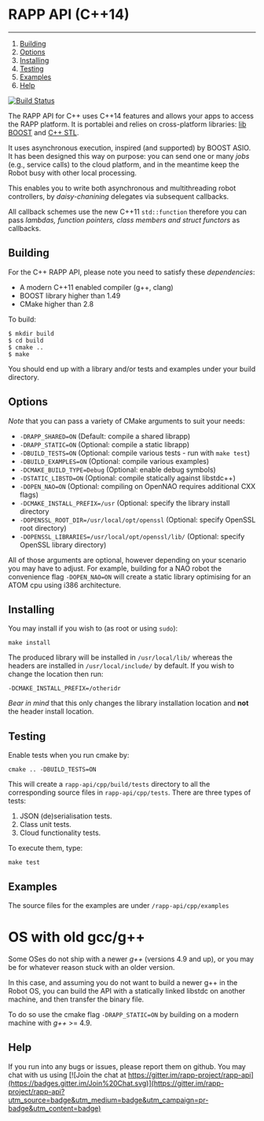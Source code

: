 # RAPP API (C++14)
-----------------------

1. [Building](#Building)
1. [Options](#options)
1. [Installing](#installing)
1. [Testing](#testing)
1. [Examples](#examples)
1. [Help](#help)

[![Build Status](https://travis-ci.org/rapp-project/rapp-api.svg?branch=cpp_dev)](https://travis-ci.org/rapp-project/rapp-api)

The RAPP API for C++ uses C++14 features and allows your apps to access the RAPP platform.
It is portablei and relies on cross-platform libraries: 
[lib BOOST](http://www.boost.org) and [C++ STL](https://en.wikipedia.org/wiki/Standard_Template_Library).

It uses asynchronous execution, inspired (and supported) by BOOST ASIO.
It has been designed this way on purpose: you can send one or many *jobs* (e.g., service calls)
to the cloud platform, and in the meantime keep the Robot busy with other local processing.

This enables you to write both asynchronous and multithreading robot controllers,
by *daisy-chanining* delegates via subsequent callbacks.

All callback schemes use the new C++11 `std::function` therefore you can pass 
*lambdas, function pointers, class members and struct functors* as callbacks.

## Building

For the C++ RAPP API, please note you need to satisfy these *dependencies*:
* A modern C++11 enabled compiler (g++, clang) 
* BOOST library higher than 1.49
* CMake higher than 2.8

To build:
```
$ mkdir build
$ cd build
$ cmake ..
$ make
```

You should end up with a library and/or tests and examples under your build directory.

## Options

*Note* that you can pass a variety of CMake arguments to suit your needs:

* `-DRAPP_SHARED=ON`		                        (Default: compile a shared librapp)
* `-DRAPP_STATIC=ON`		                        (Optional: compile a static librapp)
* `-DBUILD_TESTS=ON`                                (Optional: compile various tests - run with `make test`)
* `-DBUILD_EXAMPLES=ON`                             (Optional: compile various examples)
* `-DCMAKE_BUILD_TYPE=Debug`                        (Optional: enable debug symbols)
* `-DSTATIC_LIBSTD=ON`                              (Optional: compile statically against libstdc++)
* `-DOPEN_NAO=ON`                                   (Optional: compiling on OpenNAO requires additional CXX flags)
* `-DCMAKE_INSTALL_PREFIX=/usr`	                    (Optional: specify the library install directory
* `-DOPENSSL_ROOT_DIR=/usr/local/opt/openssl`       (Optional: specify OpenSSL root directory)
* `-DOPENSSL_LIBRARIES=/usr/local/opt/openssl/lib/` (Optional: specify OpenSSL library directory)

All of those arguments are optional, however depending on your scenario you may have to adjust.
For example, building for a NAO robot the convenience flag `-DOPEN_NAO=ON` will create a static library optimising for an ATOM cpu
using i386 architecture.

## Installing

You may install if you wish to (as root or using `sudo`):

```
make install
```

The produced library will be installed in `/usr/local/lib/` whereas the headers are installed in `/usr/local/include/` by default.
If you wish to change the location then run:

```
-DCMAKE_INSTALL_PREFIX=/otheridr
```

*Bear in mind* that this only changes the library installation location and **not** the header install location.

## Testing

Enable tests when you run cmake by:

```
cmake .. -DBUILD_TESTS=ON
```

This will create a `rapp-api/cpp/build/tests` directory to all the corresponding source files in `rapp-api/cpp/tests`.
There are three types of tests:

1. JSON (de)serialisation tests.
2. Class unit tests.
3. Cloud functionality tests.

To execute them, type:

```
make test
```

## Examples

The source files for the examples are under `/rapp-api/cpp/examples`

# OS with old gcc/g++

Some OSes do not ship with a newer *g++* (versions 4.9 and up), or you may be for whatever reason stuck with an older version.

In this case, and assuming you do not want to build a newer g++ in the Robot OS,
you can build the API with a statically linked libstdc on another machine, and then transfer the binary file.

To do so use the cmake flag `-DRAPP_STATIC=ON` by building on a modern machine with *g++* >= 4.9.

## Help

If you run into any bugs or issues, please report them on github. 
You may chat with us using [![Join the chat at https://gitter.im/rapp-project/rapp-api](https://badges.gitter.im/Join%20Chat.svg)](https://gitter.im/rapp-project/rapp-api?utm_source=badge&utm_medium=badge&utm_campaign=pr-badge&utm_content=badge)

